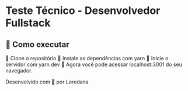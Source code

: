 # Teste Técnico - Desenvolvedor Fullstack

## :rocket: Como executar

:sunflower: Clone o repositório
:sunflower: Instale as dependências com yarn
:sunflower: Inicie o servidor com yarn dev
:sunflower: Agora você pode acessar localhost:3001 do seu navegador.

 
Desenvolvido com :sparkling_heart: por Loredana 
